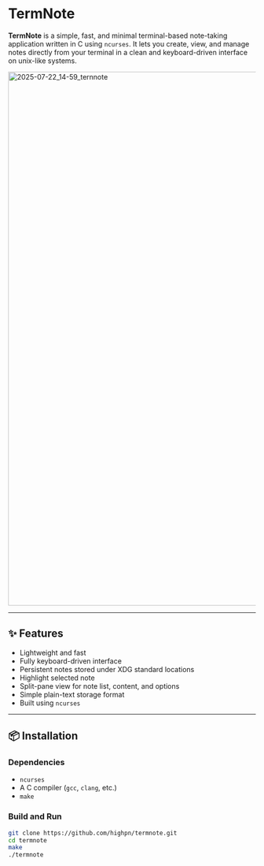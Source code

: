 # TermNote

**TermNote** is a simple, fast, and minimal terminal-based note-taking application written in C using `ncurses`. It lets you create, view, and manage notes directly from your terminal in a clean and keyboard-driven interface on unix-like systems.

<img width="1776" height="1084" alt="2025-07-22_14-59_ternnote" src="https://github.com/user-attachments/assets/d1b1e847-085e-4714-a853-e345fc082409" />

---

## ✨ Features

- Lightweight and fast
- Fully keyboard-driven interface
- Persistent notes stored under XDG standard locations
- Highlight selected note
- Split-pane view for note list, content, and options
- Simple plain-text storage format
- Built using `ncurses`

---

## 📦 Installation

### Dependencies

- `ncurses`
- A C compiler (`gcc`, `clang`, etc.)
- `make`

### Build and Run

```bash
git clone https://github.com/highpn/termnote.git
cd termnote
make
./termnote

